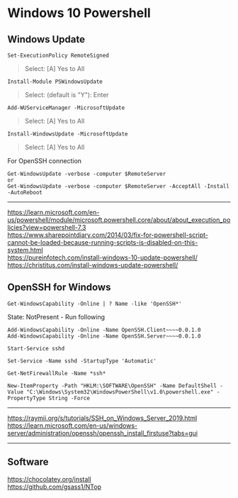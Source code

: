 # Windows 10 Powershell

## Windows Update
```
Set-ExecutionPolicy RemoteSigned
```
> Select: [A] Yes to All

```
Install-Module PSWindowsUpdate
```
> Select: (default is "Y"): Enter

```
Add-WUServiceManager -MicrosoftUpdate
```
> Select: [A] Yes to All

```
Install-WindowsUpdate -MicrosoftUpdate
```
> Select: [A] Yes to All

For OpenSSH connection
```
Get-WindowsUpdate -verbose -computer $RemoteServer
or
Get-WindowsUpdate -verbose -computer $RemoteServer -AcceptAll -Install -AutoReboot
```

---
https://learn.microsoft.com/en-us/powershell/module/microsoft.powershell.core/about/about_execution_policies?view=powershell-7.3 \
https://www.sharepointdiary.com/2014/03/fix-for-powershell-script-cannot-be-loaded-because-running-scripts-is-disabled-on-this-system.html \
https://pureinfotech.com/install-windows-10-update-powershell/ \
https://christitus.com/install-windows-update-powershell/



## OpenSSH for Windows
```
Get-WindowsCapability -Online | ? Name -like 'OpenSSH*'
```

State: NotPresent - Run following
```
Add-WindowsCapability -Online -Name OpenSSH.Client~~~~0.0.1.0
Add-WindowsCapability -Online -Name OpenSSH.Server~~~~0.0.1.0
```
```
Start-Service sshd
```
```
Set-Service -Name sshd -StartupType 'Automatic'
```
```
Get-NetFirewallRule -Name *ssh*
```
```
New-ItemProperty -Path "HKLM:\SOFTWARE\OpenSSH" -Name DefaultShell -Value "C:\Windows\System32\WindowsPowerShell\v1.0\powershell.exe" -PropertyType String -Force
```
---
https://raymii.org/s/tutorials/SSH_on_Windows_Server_2019.html \
https://learn.microsoft.com/en-us/windows-server/administration/openssh/openssh_install_firstuse?tabs=gui

---

## Software
https://chocolatey.org/install \
https://github.com/gsass1/NTop
